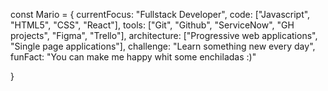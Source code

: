const Mario = {
  currentFocus: "Fullstack Developer",
  code: ["Javascript", "HTML5", "CSS", "React"],
  tools: ["Git", "Github", "ServiceNow", "GH projects", "Figma", "Trello"],
  architecture: ["Progressive web applications", "Single page applications"],
  challenge: "Learn something new every day",
  funFact: "You can make me happy whit some enchiladas :)"
  
}

<!---
Mario-Roman/Mario-Roman is a ✨ special ✨ repository because its `README.md` (this file) appears on your GitHub profile.
You can click the Preview link to take a look at your changes.
--->
